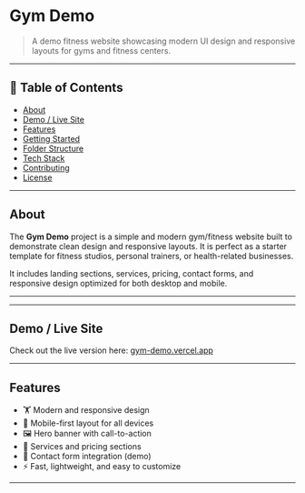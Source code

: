 # Gym Demo

> A demo fitness website showcasing modern UI design and responsive layouts for gyms and fitness centers.

---

## 🚀 Table of Contents

* [About](#about)
* [Demo / Live Site](#demo--live-site)
* [Features](#features)
* [Getting Started](#getting-started)
* [Folder Structure](#folder-structure)
* [Tech Stack](#tech-stack)
* [Contributing](#contributing)
* [License](#license)

---

## About

The **Gym Demo** project is a simple and modern gym/fitness website built to demonstrate clean design and responsive layouts. It is perfect as a starter template for fitness studios, personal trainers, or health-related businesses.

It includes landing sections, services, pricing, contact forms, and responsive design optimized for both desktop and mobile.

---
---

## Demo / Live Site

Check out the live version here: [gym-demo.vercel.app](https://gym-demo.vercel.app)

---

## Features

- 🏋️ Modern and responsive design  
- 📱 Mobile-first layout for all devices  
- 🖼️ Hero banner with call-to-action  
- 💪 Services and pricing sections  
- 📩 Contact form integration (demo)  
- ⚡ Fast, lightweight, and easy to customize  

---
